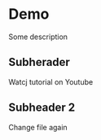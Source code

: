 # Demo


Some description


## Subherader

Watcj tutorial on Youtube


## Subheader 2
Change file again
